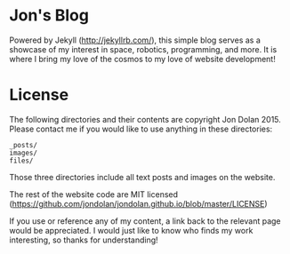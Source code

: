 # Jon's Blog

Powered by Jekyll (http://jekyllrb.com/), this simple blog serves as a showcase of my interest in space, robotics, programming, and more. It is where I bring my love of the cosmos to my love of website development!


# License
The following directories and their contents are copyright Jon Dolan 2015. Please contact me if you would like to use anything in these directories:

	_posts/
	images/
	files/


Those three directories include all text posts and images on the website.

The rest of the website code are MIT licensed (https://github.com/jondolan/jondolan.github.io/blob/master/LICENSE)


If you use or reference any of my content, a link back to the relevant page would be appreciated. I would just like to know who finds my work interesting, so thanks for understanding!
